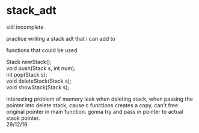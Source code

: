 # stack_adt

still incomplete

practice writing a stack adt that i can add to

functions that could be used


Stack newStack();  
void push(Stack s, int num);  
int pop(Stack s);  
void deleteStack(Stack s);  
void showStack(Stack s);  

interesting problem of memory leak when deleting stack, when passing the pointer into delete stack, cause c functions creates a copy, can't free original pointer in main function. gonna try and pass in pointer to actual stack pointer.  
29/12/16